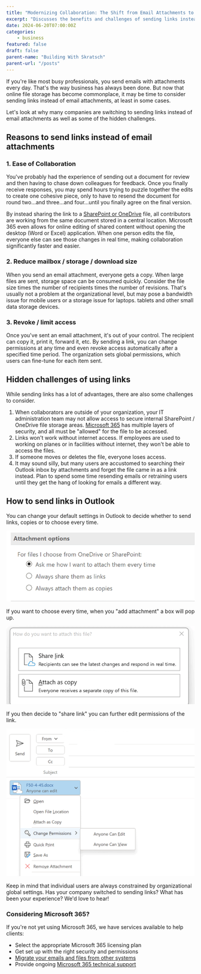 ```yaml
---
title: "Modernizing Collaboration: The Shift from Email Attachments to Shared Links in Outlook"
excerpt: "Discusses the benefits and challenges of sending links instead of email attachments in Outlook, highlighting improved collaboration and reduced storage needs, while also addressing potential issues with file access and user adaptation."
date: 2024-06-20T07:00:00Z
categories:
    - business
featured: false
draft: false
parent-name: "Building With Skratsch"
parent-url: "/posts"
---
```


If you're like most busy professionals, you send emails with attachments every day. That's the way business has always been done. But now that online file storage has become commonplace, it may be time to consider sending links instead of email attachments, at least in some cases.

Let's look at why many companies are switching to sending links instead of email attachments as well as some of the hidden challenges.

## Reasons to send links instead of email attachments

### 1\. Ease of Collaboration

You've probably had the experience of sending out a document for review and then having to chase down colleagues for feedback. Once you finally receive responses, you may spend hours trying to puzzle together the edits to create one cohesive piece, only to have to resend the document for round two…and three…and four…until you finally agree on the final version.

By instead sharing the link to a [SharePoint or OneDrive](/business/sharepoint-and-onedrive-for-business) file, all contributors are working from the same document stored in a central location. Microsoft 365 even allows for online editing of shared content without opening the desktop (Word or Excel) application. When one person edits the file, everyone else can see those changes in real time, making collaboration significantly faster and easier.

### 2\. Reduce mailbox / storage / download size

When you send an email attachment, everyone gets a copy. When large files are sent, storage space can be consumed quickly. Consider the file size times the number of recipients times the number of revisions. That's usually not a problem at the organizational level, but may pose a bandwidth issue for mobile users or a storage issue for laptops. tablets and other small data storage devices.

### 3\. Revoke / limit access

Once you've sent an email attachment, it's out of your control. The recipient can copy it, print it, forward it, etc. By sending a link, you can change permissions at any time and even revoke access automatically after a specified time period. The organization sets global permissions, which users can fine-tune for each item sent.

## Hidden challenges of using links

While sending links has a lot of advantages, there are also some challenges to consider.

1. When collaborators are outside of your organization, your IT administration team may not allow access to secure internal SharePoint / OneDrive file storage areas. [Microsoft 365](/it-services/microsoft-365) has multiple layers of security, and all must be "allowed" for the file to be accessed.
1. Links won't work without internet access. If employees are used to working on planes or in facilities without internet, they won't be able to access the files.
1. If someone moves or deletes the file, everyone loses access.
1. It may sound silly, but many users are accustomed to searching their Outlook inbox by attachments and forget the file came in as a link instead. Plan to spend some time resending emails or retraining users until they get the hang of looking for emails a different way.

## How to send links in Outlook

You can change your default settings in Outlook to decide whether to send links, copies or to choose every time.

![email attachments](/images/post/email-attachments.webp)

If you want to choose every time, when you "add attachment" a box will pop up.

![email attachments in outlook](/images/post/email-attachments-2.webp)

If you then decide to "share link" you can further edit permissions of the link.

![email attachment](/images/post/email-attachments-3.webp)

Keep in mind that individual users are always constrained by organizational global settings. Has your company switched to sending links? What has been your experience? We'd love to hear!

### Considering Microsoft 365?

If you're not yet using Microsoft 365, we have services available to help clients:

- Select the appropriate Microsoft 365 licensing plan
- Get set up with the right security and permissions
- [Migrate your emails and files from other systems](/business/data-migration-moving-your-business-data)
- Provide ongoing [Microsoft 365 technical support](/it-services/microsoft-365)

